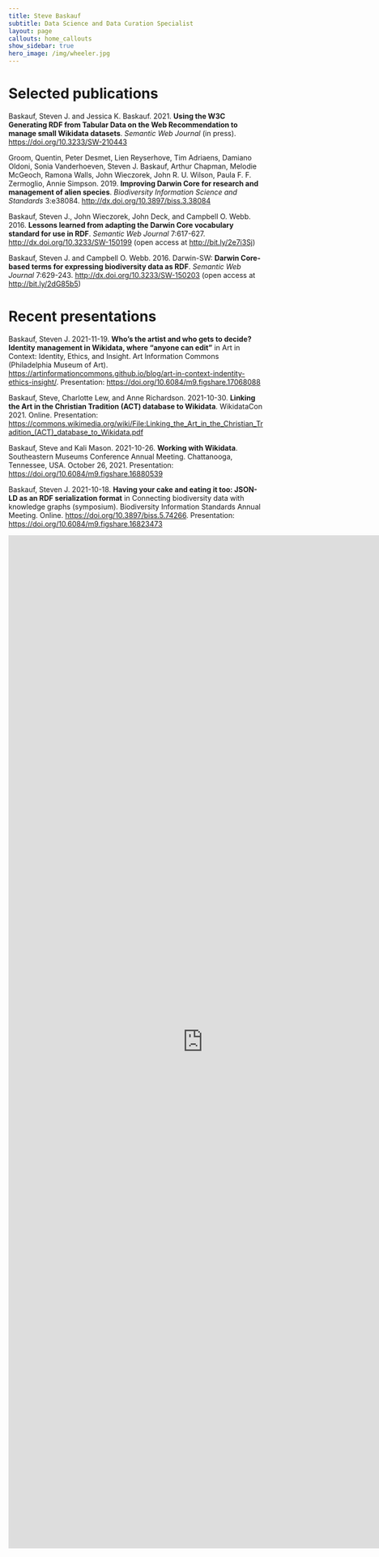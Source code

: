 ```yaml
---
title: Steve Baskauf
subtitle: Data Science and Data Curation Specialist
layout: page
callouts: home_callouts
show_sidebar: true
hero_image: /img/wheeler.jpg
---
```


# Selected publications

Baskauf, Steven J. and Jessica K. Baskauf. 2021. **Using the W3C Generating RDF from Tabular Data on the Web Recommendation to manage small Wikidata datasets**. *Semantic Web Journal* (in press). <https://doi.org/10.3233/SW-210443>

Groom, Quentin, Peter Desmet, Lien Reyserhove, Tim Adriaens, Damiano Oldoni, Sonia Vanderhoeven, Steven J. Baskauf, Arthur Chapman, Melodie McGeoch, Ramona Walls, John Wieczorek, John R. U. Wilson, Paula F. F. Zermoglio, Annie Simpson. 2019. **Improving Darwin Core for research and management of alien species**. *Biodiversity Information Science and Standards* 3:e38084. <http://dx.doi.org/10.3897/biss.3.38084>

Baskauf, Steven J., John Wieczorek, John Deck, and Campbell O. Webb. 2016. **Lessons learned from adapting the Darwin Core vocabulary standard for use in RDF**. *Semantic Web Journal* 7:617-627. <http://dx.doi.org/10.3233/SW-150199> (open access at <http://bit.ly/2e7i3Sj>)

Baskauf, Steven J. and Campbell O. Webb.  2016. Darwin-SW: **Darwin Core-based terms for expressing biodiversity data as RDF**. *Semantic Web Journal* 7:629-243. <http://dx.doi.org/10.3233/SW-150203> (open access at <http://bit.ly/2dG85b5>)

# Recent presentations

Baskauf, Steven J. 2021-11-19. **Who’s the artist and who gets to decide? Identity management in Wikidata, where “anyone can edit”** in Art in Context: Identity, Ethics, and Insight. Art Information Commons (Philadelphia Museum of Art). <https://artinformationcommons.github.io/blog/art-in-context-indentity-ethics-insight/>. Presentation: <https://doi.org/10.6084/m9.figshare.17068088>

Baskauf, Steve, Charlotte Lew, and Anne Richardson. 2021-10-30. **Linking the Art in the Christian Tradition (ACT) database to Wikidata**. WikidataCon 2021. Online. Presentation: <https://commons.wikimedia.org/wiki/File:Linking_the_Art_in_the_Christian_Tradition_(ACT)_database_to_Wikidata.pdf>

Baskauf, Steve and Kali Mason. 2021-10-26. **Working with Wikidata**. Southeastern Museums Conference Annual Meeting. Chattanooga, Tennessee, USA. October 26, 2021. Presentation: <https://doi.org/10.6084/m9.figshare.16880539>

Baskauf, Steven J. 2021-10-18. **Having your cake and eating it too: JSON-LD as an RDF serialization format** in Connecting biodiversity data with knowledge graphs (symposium). Biodiversity Information Standards Annual Meeting. Online. <https://doi.org/10.3897/biss.5.74266>. Presentation: <https://doi.org/10.6084/m9.figshare.16823473>

<iframe style="width:80vw; height:50vh;" scrolling="yes" frameborder="0" src="https://w.wiki/5ABg" ></iframe> 
